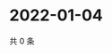 # 2022-01-04

共 0 条

<!-- BEGIN WEIBO -->
<!-- 最后更新时间 Tue Jan 04 2022 11:15:32 GMT+0800 (China Standard Time) -->

<!-- END WEIBO -->
